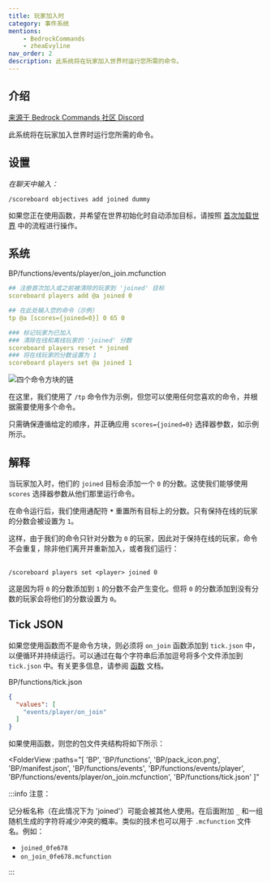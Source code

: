 ```yaml
---
title: 玩家加入时
category: 事件系统
mentions:
    - BedrockCommands
    - zheaEvyline
nav_order: 2
description: 此系统将在玩家加入世界时运行您所需的命令。
---
```


## 介绍

[来源于 Bedrock Commands 社区 Discord](https://discord.gg/SYstTYx5G5)

此系统将在玩家加入世界时运行您所需的命令。

## 设置

_在聊天中输入：_

`/scoreboard objectives add joined dummy`

如果您正在使用函数，并希望在世界初始化时自动添加目标，请按照 [首次加载世界](/commands/on-first-world-load) 中的流程进行操作。

## 系统

<CodeHeader>BP/functions/events/player/on_join.mcfunction</CodeHeader>

```yaml
## 注册首次加入或之前被清除的玩家到 'joined' 目标
scoreboard players add @a joined 0

## 在此处输入您的命令（示例）
tp @a [scores={joined=0}] 0 65 0

### 标记玩家为已加入
### 清除在线和离线玩家的 'joined' 分数
scoreboard players reset * joined
### 将在线玩家的分数设置为 1
scoreboard players set @a joined 1
```

![四个命令方块的链](/assets/images/commands/commandBlockChain/4.png)

在这里，我们使用了 `/tp` 命令作为示例，但您可以使用任何您喜欢的命令，并根据需要使用多个命令。

只需确保遵循给定的顺序，并正确应用 `scores={joined=0}` 选择器参数，如示例所示。

## 解释

当玩家加入时，他们的 `joined` 目标会添加一个 `0` 的分数。这使我们能够使用 `scores` 选择器参数从他们那里运行命令。

在命令运行后，我们使用通配符 **`*`** 重置所有目标上的分数。只有保持在线的玩家的分数会被设置为 `1`。

这样，由于我们的命令只针对分数为 `0` 的玩家，因此对于保持在线的玩家，命令不会重复，除非他们离开并重新加入，或者我们运行：

<br>`/scoreboard players set <player> joined 0`

这是因为将 `0` 的分数添加到 `1` 的分数不会产生变化。但将 `0` 的分数添加到没有分数的玩家会将他们的分数设置为 `0`。

## Tick JSON

如果您使用函数而不是命令方块，则必须将 `on_join` 函数添加到 `tick.json` 中，以便循环并持续运行。可以通过在每个字符串后添加逗号将多个文件添加到 `tick.json` 中。有关更多信息，请参阅 [函数](/commands/mcfunctions#tick-json) 文档。

<CodeHeader>BP/functions/tick.json</CodeHeader>
```json
{
  "values": [
    "events/player/on_join"
  ]
}
```

如果使用函数，则您的包文件夹结构将如下所示：

<FolderView
	:paths="[
    'BP',
    'BP/functions',
    'BP/pack_icon.png',
    'BP/manifest.json',
    'BP/functions/events',
    'BP/functions/events/player',
    'BP/functions/events/player/on_join.mcfunction',
    'BP/functions/tick.json'
]"
></FolderView>

:::info 注意：

记分板名称（在此情况下为 'joined'）可能会被其他人使用。在后面附加 `_` 和一组随机生成的字符将减少冲突的概率。类似的技术也可以用于 `.mcfunction` 文件名。例如：

-   `joined_0fe678`
-   `on_join_0fe678.mcfunction`

:::